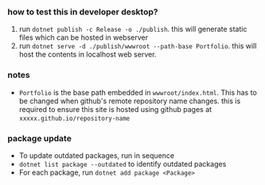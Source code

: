 ### how to test this in developer desktop?

1. run `dotnet publish -c Release -o ./publish`. this will generate static files which can be hosted in webserver
2. run `dotnet serve -d ./publish/wwwroot --path-base Portfolio`. this will host the contents in localhost web server.

### notes

- `Portfolio` is the base path embedded in `wwwroot/index.html`. This has to be changed when github's remote
  repository name changes. this is required to ensure this site is hosted using github pages at
  `xxxxx.github.io/repository-name`

### package update
- To update outdated packages, run in sequence
- `dotnet list package --outdated` to identify outdated packages
- For each package, run `dotnet add package <Package>`